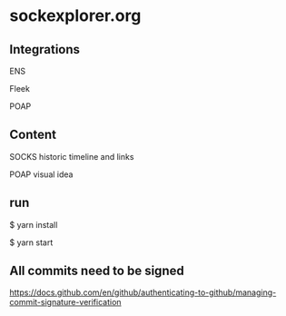 # sockexplorer.org


## Integrations


ENS


Fleek


POAP




## Content


SOCKS historic timeline and links


POAP visual idea



## run


$ yarn install

$ yarn start



## All commits need to be signed


https://docs.github.com/en/github/authenticating-to-github/managing-commit-signature-verification
